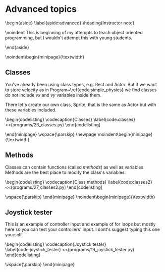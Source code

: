 # Advanced topics
\begin{aside}
\label{aside:advanced}
\heading{Instructor note}

\noindent This is beginning of my attempts to teach object oriented programming, but I wouldn't attempt this with young students.

\end{aside}




\noindent\begin{minipage}{\textwidth}

## Classes

You've already been using class types, e.g. Rect and Actor.
But if we want to store velocity as in Program~\ref{code:simple_physics} we find classes do not include *vx* and *vy* variables inside them.

There let's
create our own class, Sprite, that is the same as Actor but with
these variables included.

\begin{codelisting}
\codecaption{Classes}
\label{code:classes}
<<(programs/26_classes.py)
\end{codelisting}

\end{minipage}
\vspace{\parskip}
\newpage
\noindent\begin{minipage}{\textwidth}

## Methods

Classes can contain functions (called *methods*) as well as variables.
Methods are the best place to modify the class's variables.

\begin{codelisting}
\codecaption{Class methods}
\label{code:classes2}
<<(programs/27_classes2.py)
\end{codelisting}

\vspace{\parskip}
\end{minipage}
\noindent\begin{minipage}{\textwidth}

## Joystick tester

This is an example of controller input and example of for loops but
mostly here so you can test your controllers' input.
I dont's suggest typing this one yourself.

\begin{codelisting}
\codecaption{Joystick tester}
\label{code:joystick_tester}
<<(programs/19_joystick_tester.py)
\end{codelisting}

\vspace{\parskip}
\end{minipage}
